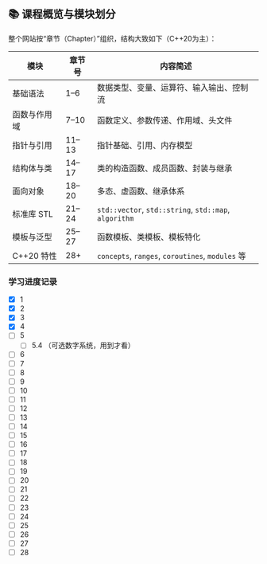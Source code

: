 ## 📚 课程概览与模块划分

整个网站按“章节（Chapter）”组织，结构大致如下（C++20为主）：

|模块|章节号|内容简述|
|---|---|---|
|基础语法|1–6|数据类型、变量、运算符、输入输出、控制流|
|函数与作用域|7–10|函数定义、参数传递、作用域、头文件|
|指针与引用|11–13|指针基础、引用、内存模型|
|结构体与类|14–17|类的构造函数、成员函数、封装与继承|
|面向对象|18–20|多态、虚函数、继承体系|
|标准库 STL|21–24|`std::vector`, `std::string`, `std::map`, `algorithm`|
|模板与泛型|25–27|函数模板、类模板、模板特化|
|C++20 特性|28+|`concepts`, `ranges`, `coroutines`, `modules` 等|
### 学习进度记录
- [x] 1
- [x] 2
- [x] 3
- [x] 4
- [ ] 5
	- [ ] 5.4 （可选数字系统，用到才看）
- [ ] 6
- [ ] 7
- [ ] 8
- [ ] 9
- [ ] 10
- [ ] 11
- [ ] 12
- [ ] 13
- [ ] 14
- [ ] 15
- [ ] 16
- [ ] 17
- [ ] 18
- [ ] 19
- [ ] 20
- [ ] 21
- [ ] 22
- [ ] 23
- [ ] 24
- [ ] 25
- [ ] 26
- [ ] 27
- [ ] 28
